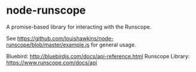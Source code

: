 # node-runscope

A promise-based library for interacting with the Runscope.

See https://github.com/louishawkins/node-runscope/blob/master/example.js for general usage.

Bluebird: http://bluebirdjs.com/docs/api-reference.html
Runscope Library: https://www.runscope.com/docs/api
